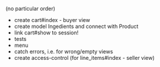 (no particular order)

- create cart#index - buyer view
- create model Ingedients and connect with Product
- link cart#show to session!
- tests
- menu
- catch errors, i.e. for wrong/empty views
- create access-control (for line_items#index - seller view)
